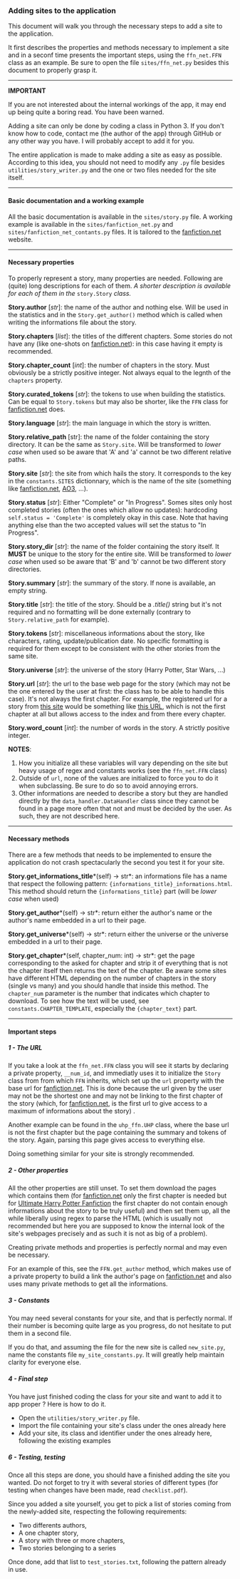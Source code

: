 ### Adding sites to the application

This document will walk you through the necessary steps to add a site to the application.

It first describes the properties and methods necessary to implement a site and in a seconf time presents the important steps, using the `ffn_net.FFN` class as an example. Be sure to open the file `sites/ffn_net.py` besides this document to properly grasp it.

---------------------------------

**IMPORTANT**

If you are not interested about the internal workings of the app, it may end up being quite a boring read. You have been warned.

Adding a site can only be done by coding a class in Python 3. If you don't know how to code, contact me (the author of the app) through GitHub or any other way you have. I will probably accept to add it for you.

The entire application is made to make adding a site as easy as possible. According to this idea, you should not need to modify any  `.py` file besides `utilities/story_writer.py` and the one or two files needed for the site itself. 

---------------------------------

#### Basic documentation and a working example

All the basic documentation is available in the `sites/story.py` file.
A working example is available in the `sites/fanfiction_net.py` and `sites/fanfiction_net_contants.py` files. It is tailored to the [fanfiction.net](https://www.fanfiction.net) website.

---------------------------------

#### Necessary properties

To properly represent a story, many properties are needed. Following are (quite) long descriptions for each of them.  *A shorter description is available for each of them in the* `story.Story` *class.*

**Story.author** [*str*]: the name of the author and nothing else. Will be used in the statistics and in the `Story.get_author()` method which is called when writing the informations file about the story.

**Story.chapters** [*list*]: the titles of the different chapters. Some stories do not have any (like one-shots on [fanfiction.net](https://www.fanfiction.net)): in this case having it empty is recommended.

**Story.chapter_count** [*int*]: the number of chapters in the story. Must obviously be a strictly positive integer. Not always equal to the legnth of the `chapters` property.

**Story.curated_tokens** [*str*]: the tokens to use when building the statistics. Can be equal to `Story.tokens` but may also be shorter, like the `FFN` class for [fanfiction.net](https://www.fanfiction.net) does.

**Story.language** [*str*]: the main language in which the story is written.

**Story.relative_path** [str]: the name of the folder containing the story directory. It can be the same as `Story.site`. Will be transformed to *lower case* when used so be aware that 'A' and 'a' cannot be two different relative paths.

**Story.site** [*str*]: the site from which hails the story. It corresponds to the key in the `constants.SITES` dictionnary, which is the name of the site (something like [fanfiction.net](https://www.fanfiction.net), [AO3](https://archiveofourown.org), ...).

**Story.status** [*str*]: Either "Complete" or "In Progress". Somes sites only host completed stories (often the ones which allow no updates): hardcoding `self.status = 'Complete'` is completely okay in this case. Note that having anything else than the two accepted values will set the status to "In Progress".

**Story.story_dir** [*str*]: the name of the folder containing the story itself. It **MUST** be unique to the story for the entire site. Will be transformed to *lower case* when used so be aware that 'B' and 'b' cannot be two different story directories.

**Story.summary** [*str*]: the summary of the story. If none is available, an empty string.

**Story.title** [*str*]: the title of the story. Should be a *.title()* string but it's not required and no formatting will be done externally (contrary to `Story.relative_path` for example).

**Story.tokens** [*str*]: miscellaneous informations about the story, like characters, rating, update/publication date. No specific formatting is required for them except to be consistent with the other stories from the same site.

**Story.universe** [*str*]: the universe of the story (Harry Potter, Star Wars, ...)

**Story.url** [*str*]: the url to the base web page for the story (which may not be the one entered by the user at first: the class has to be able to handle this case). It's not always the first chapter. For example, the registered url for a story from [this site](https://www.ultimatehpfanfiction.com/) would be something like [this URL](https://www.ultimatehpfanfiction.com/harry_ginny/rac), which is not the first chapter at all but allows access to the index and from there every chapter.

**Story.word_count** [*int*]: the number of words in the story. A strictly positive integer.

**NOTES**:

1. How you initialize all these variables will vary depending on the site but heavy usage of regex and constants works (see the `ffn_net.FFN` class)
2. Outside of `url`, none of the values are initialized to force you to do it when subclassing. Be sure to do so to avoid annoying errors.
3. Other informations are needed to describe a story but they are handled directly by the `data_handler.DataHandler` class since they cannot be found in a page more often that not and must be decided by the user. As such, they are not described here.

---------------------------------

#### Necessary methods

There are a few methods that needs to be implemented to ensure the application do not crash spectacularly the second you test it for your site.

**Story.get_informations_title***(self) -> str*: an informations file has a name that respect the following pattern: `{informations_title}_informations.html`. This method should return the `{informations_title}` part (will be *lower case* when used)

**Story.get_author***(self) -> str*: return either the author's name or the author's name embedded in a url to their page.

**Story.get_universe***(self) -> str*: return either the universe or the universe embedded in a url to their page.

**Story.get_chapter***(self, chapter_num: int) -> str*: get the page corresponding to the asked for chapter and strip it of everything that is not the chapter itself then returns the text of the chapter. Be aware some sites have different HTML depending on the number of chapters in the story (single vs many) and you should handle that inside this method. The `chapter_num` parameter is the number that indicates which chapter to download. To see how the text will be used, see `constants.CHAPTER_TEMPLATE`, especially the `{chapter_text}` part.

---------------------------------

#### Important steps

##### 1 - The URL

If you take a look at the `ffn_net.FFN` class you will see it starts by declaring a private property, `__num_id`, and immediatly uses it to initialize the `Story` class from from which `FFN` inherits, which set up the `url` property with the base url for [fanfiction.net](https://www.fanfiction.net/). This is done because the url given by the user may not be the shortest one and may not be linking to the first chapter of the story (which, for [fanfiction.net](https://www.fanfiction.net/), is the first url to give access to a maximum of informations about the story) .

Another example can be found in the `uhp_ffn.UHP` class, where the base url is not the first chapter but the page containing the summary and tokens of the story. Again, parsing this page gives access to everything else.

Doing something similar for your site is strongly recommended.

##### 2 - Other properties

All the other properties are still unset. To set them download the pages which contains them (for [fanfiction.net](https://www.fanfiction.net/) only the first chapter is needed but for [Ultimate Harry Potter Fanfiction](https://www.ultimatehpfanfiction.com/) the first chapter do not contain enough informations about the story to be truly useful) and then set them up, all the while liberally using regex to parse the HTML (which is usually not recommended but here you are supposed to know the internal look of the site's webpages precisely and as such it is not as big of a problem).

Creating private methods and properties is perfectly normal and may even be necessary.

For an example of this, see the `FFN.get_author` method, which makes use of a private property to build a link the author's page on [fanfiction.net](https://www.fanfiction.net/) and also uses many private methods to get all the informations.

##### 3 - Constants

You may need several constants for your site, and that is perfectly normal. If their number is becoming quite large as you progress, do not hesitate to put them in a second file.

If you do that, and assuming the file for the new site is called `new_site.py`, name the constants file `my_site_constants.py`. It will greatly help maintain clarity for everyone else.

##### 4 - Final step

You have just finished coding the class for your site and want to add it to app proper ? Here is how to do it.

- Open the `utilities/story_writer.py` file.
- Import the file containing your site's class under the ones already here
- Add your site, its class and identifier under the ones already here, following the existing examples

##### 6 - Testing, testing

Once all this steps are done, you should have a finished adding the site you wanted. Do not forget to try it with several stories of different types (for testing when changes have been made, read `checklist.pdf`).

Since you added a site yourself, you get to pick a list of stories  coming from the newly-added site, respecting the following requirements:

- Two differents authors,
- A one chapter story,
- A story with three or more chapters,
- Two stories belonging to a series

Once done, add that list to `test_stories.txt`, following the pattern already in use.
